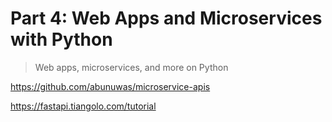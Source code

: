 # Part 4: Web Apps and Microservices with Python
> Web apps, microservices, and more on Python

https://github.com/abunuwas/microservice-apis

https://fastapi.tiangolo.com/tutorial